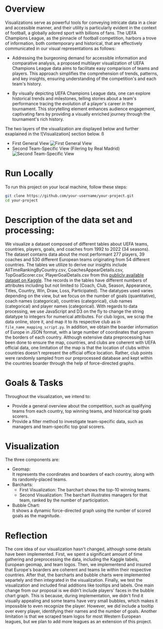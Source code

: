 # Overview

Visualizations serve as powerful tools for conveying intricate data in a clear and accessible manner, and their utility is particularly evident in the context of football, a globally adored sport with billions of fans. The UEFA Champions League, as the pinnacle of football competition, harbors a trove of information, both contemporary and historical, that are effectively communicated in our visual representations as follows:

- Addressing the burgeoning demand for accessible information and comparative analysis, a proposed multilayer visualization of UEFA Champions League data aims to facilitate easy comparison of teams and players. This approach simplifies the comprehension of trends, patterns, and key insights, ensuring understanding of the competition's and each team's history.

- By visually depicting UEFA Champions League data, one can explore historical trends and milestones, telling stories about a team's performance tracing the evolution of a player's career in the tournament. This storytelling element enhances audience engagement, captivating fans by providing a visually enriched journey through the tournament's rich history.

The two layers of the visualization are displayed below and further exaplained in the ![Visualization] section below.
ß

- First General View
  ![First General View](general-view.png)
- Second Team-Specific View (Filering by Real Madrid)
  ![Second Team-Specific View](team-specific-view.png)

# Run Locally

To run this project on your local machine, follow these steps:

```bash
git clone https://github.com/your-username/your-project.git
cd your-project
```

# Description of the data set and processing:

We visualize a dataset composed of different tables about UEFA teams, countries, players, goals, and
coaches from 1992 to 2022 (34 seasons). The dataset contains data about the most performant 277
players, 39 coaches and 530 different European teams originating from 54 different countries. The tables
we utilize to derive our insights include AllTimeRankingByCountry.csv, CoachesAppearDetails.csv,
TopGoalScorer.csv, PlayerGoalDetails.csv from this [publicly available dataset on Kaggle](https://www.kaggle.com/datasets/basharalkuwaiti/champions-league-era-stats?select=TopGoalScorer.csv). The records in the tables have different numbers of attributes including but not limited to (Coach, Club, Season, Appearance, Titles,
Country, Win, Draw, Loss, Participated). The datatypes used varies depending on the view, but we focus on the number of goals
(quantitative), coach names (categorical), countries (categorical), club names (categorical) and player
names (categorical). With regards to data processing, we use JavaScript and D3 on the fly to change the string datatype to integers for numerical attributes. For club logos, we scrap the data online, store it, and map it to its respective club as in `file_name_mapping_script.py`. In addition, we obtain the boarder information of Europe in JSON format, with a large number of coordinates that govern the borders of each country. Although extensive data preprocessing has been done to ensure the map, countries, and clubs are coherent with UEFA official data, one limitation of the map is that the location of clubs within countries doesn't represent the official office location. Rather, club points were randomly sampled from our preprocessed database and kept within the countries boarder through the help of force-directed graphs.

# Goals & Tasks

Throughout the visualization, we intend to:

- Provide a general overview about the competition, such as qualifying teams from each country, top winning teams, and historical top goals scorers.
- Provide a filter method to investigate team-specific data, such as managers and team-specific top goal scorers.

# Visualization

The three components are:

- Geomap:<br>
  It represents the coordinates and boarders of each country, along with its randomly-placed teams.
- Barcharts:
  - First Visualization:
    The barchart shows the top-10 winning teams.
  - Second Visualization:
    The barchart illustrates managers for that team, ranked by the number of participation.
- Bubble Chart:<br>
  It shows a dynamic force-directed graph using the number of scored goals as the magnitude.

# Reflection

The core idea of our visualization hasn't changed, although some details have been implemented. First, we spent a significant amount of time gathering and preprocessing the data, including the Kaggle tabels, European geomap, and team logos. Then, we implementend and insured that Europe's boarders are coherent and teams lie within their respective countries. After that, the barcharts and bubble charts were implemented separtely and then integrated in the visualization. Finally, we test the visualization and included final additions like tooltips and labels. One main change from our proposal is we didn't include players' faces in the bubble chart graph. This is because, during implementation, we didn't find it visually appealing and some teams have very small bubbles, which makes it impossible to even recognize the player. However, we did include a tooltip over every player, identifying their names and the number of goals. Another limitation is that we scraped team logos for most Western European leagues, but we plan to add more leagues as an extension of this project.
